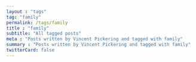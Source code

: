 ```yaml
---
layout : "tags"
tag: "family"
permalink: /tags/family
title : "family"
subtitle: "All tagged posts"
meta : "Posts written by Vincent Pickering and tagged with family"
summary : "Posts written by Vincent Pickering and tagged with family"
twitterCard: false
---
```

